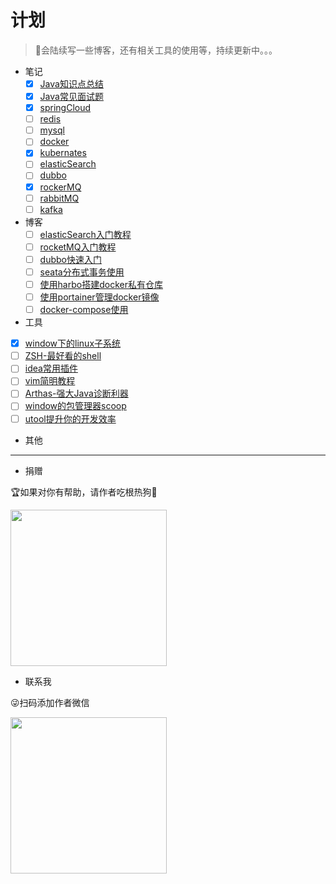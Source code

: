 # 计划
> 🤳会陆续写一些博客，还有相关工具的使用等，持续更新中。。。

- 笔记
  - [x] [Java知识点总结](../notes/java知识点总结.md)
  - [x] [Java常见面试题](../notes/java常见面试题.md)
  - [x] [springCloud](../notes/SpringCloud学习笔记.md)
  - [ ] [redis](../notes/redis.md)
  - [ ] [mysql](../notes/mysql.md)
  - [ ] [docker](../notes/docker.md)
  - [x] [kubernates](../notes/kubernates学习笔记.md)
  - [ ] [elasticSearch](../notes/elasticSearch学习笔记.md)
  - [ ] [dubbo](../notes/docker.md)
  - [x] [rockerMQ](../notes/rocketMQ.md)
  - [ ] [rabbitMQ](../notes/rabbitMQ.md)
  - [ ] [kafka](../notes/kafka.md)
- 博客
  - [ ] [elasticSearch入门教程](../blog/elasticSearch入门教程.md)
  - [ ] [rocketMQ入门教程](../blog/rocketMQ入门教程.md)
  - [ ] [dubbo快速入门](../blog/dubbo快速入门)
  - [ ] [seata分布式事务使用](../blog/seata分布式事务使用.md)
  - [ ] [使用harbo搭建docker私有仓库](../blog/harbor教程.md)
  - [ ] [使用portainer管理docker镜像](../blog/portainer教程.md)
  - [ ] [docker-compose使用](../blog/docker-compose教程.md)
- 工具
 - [x] [window下的linux子系统](../tool/window下的linux子系统.md)
 - [ ] [ZSH-最好看的shell](../tool/最好看的shell.md)
 - [ ] [idea常用插件](../tool/idea常用插件.md)
 - [ ] [vim简明教程](../tool/vim简明教程.md)
 - [ ] [Arthas-强大Java诊断利器](../tool/强大的java诊断利器.md)
 - [ ] [window的包管理器scoop](../tool/window的包管理器.md)
 - [ ] [utool提升你的开发效率](../tool/utool提升你的开发效率.md)

- 其他



---

 - 捐赠

🏆如果对你有帮助，请作者吃根热狗🌭

<img src="http://doc.hkxx.icu/images/pay.png" width = "250" height = "250" />

- 联系我

😜扫码添加作者微信

<img src="http://doc.hkxx.icu/images/weixin.jpg" width = "250" height = "250" />
